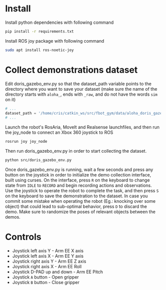 # Install

Install python dependencies with following command

```sh
pip install -r requirements.txt
```

Install ROS joy package with following command

```sh
sudo apt install ros-noetic-joy
```

# Collect demonstrations dataset

Edit doris_gazebo_env.py so that the dataset_path variable points to the directory where you want to save your dataset (make sure the name of the directory starts with `aloha_`, ends with `_raw`, and do not have the words `sim` on it)

```python
# ...
dataset_path = '/home/cris/catkin_ws/src/fbot_gym/data/aloha_doris_gazebo_organize_shelf_raw'
# ...
```

Launch the robot's RosAria, MoveIt and Realsense launchfiles, and then run the joy_node to connect an Xbox 360 joystick to ROS

```sh
rosrun joy joy_node
```

Then run doris_gazebo_env.py in order to start collecting the dataset.

```sh
python src/doris_gazebo_env.py
```

Once doris_gazebo_env.py is running, wait a few seconds and press any button on the joystick in order to initialize the demo collection interface, built using curses. On the interface, press `R` on the keyboard to change state from `IDLE` to `RECORD` and begin recording actions and observations. Use the joystick to operate the robot to complete the task, and then press `S` on the keyboard to save the demonstration to the dataset. In case you commit some mistake when operating the robot (Eg.: knocking over some object) that could lead to sub-optimal behavior, press `D` to discard the demo. Make sure to randomize the poses of relevant objects between the demos.

# Controls

- Joystick left axis Y - Arm EE X axis
- Joystick left axis X - Arm EE Y axis
- Joystick right axis Y - Arm EE Z axis
- Joystick right axis X - Arm EE Roll
- Joystick D-PAD up and down - Arm EE Pitch
- Joystick `A` button - Open gripper
- Joystick `B` button - Close gripper